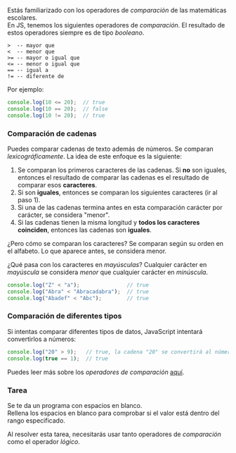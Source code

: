 Estás familiarizado con los operadores de _comparación_ de las matemáticas escolares.  
En JS, tenemos los siguientes operadores de _comparación_. El resultado de estos operadores siempre es de tipo _booleano_.  
```
>  -- mayor que  
<  -- menor que  
>= -- mayor o igual que  
<= -- menor o igual que  
== -- igual a  
!= -- diferente de  
```

Por ejemplo:  
```javascript
console.log(10 <= 20);  // true  
console.log(10 == 20);  // false  
console.log(10 != 20);  // true  
```

### Comparación de cadenas
Puedes comparar cadenas de texto además de números. Se comparan _lexicográficamente_. La idea de este enfoque es la siguiente:  
1. Se comparan los primeros caracteres de las cadenas. Si **no** son iguales, entonces el resultado de comparar las cadenas es el resultado de comparar esos **caracteres**.  
2. Si son **iguales**, entonces se comparan los siguientes caracteres (ir al paso 1).  
3. Si una de las cadenas termina antes en esta comparación carácter por carácter, se considera "menor".  
4. Si las cadenas tienen la misma longitud y **todos los caracteres coinciden**, entonces las cadenas son **iguales**.  

¿Pero cómo se comparan los caracteres? Se comparan según su orden en el alfabeto. Lo que aparece antes, se considera menor.  

¿Qué pasa con los caracteres en _mayúsculas_? Cualquier carácter en _mayúscula_ se considera _menor_ que cualquier carácter en _minúscula_.  
```javascript
console.log("Z" < "a");               // true  
console.log("Abra" < "Abracadabra");  // true  
console.log("Abadef" < "Abc");        // true  
```

### Comparación de diferentes tipos
Si intentas comparar diferentes tipos de datos, JavaScript intentará convertirlos a números:  
```javascript
console.log("20" > 9);   // true, la cadena "20" se convertirá al número 20  
console.log(true == 1);  // true  
```
Puedes leer más sobre los _operadores de comparación_ [aquí](https://developer.mozilla.org/en-US/docs/Web/JavaScript/Guide/Expressions_and_Operators#comparison_operators).

### Tarea
Se te da un programa con espacios en blanco.  
Rellena los espacios en blanco para comprobar si el valor está dentro del rango especificado.

<div class="hint">  
  Al resolver esta tarea, necesitarás usar tanto operadores de <i>comparación</i> como el operador <i>lógico</i>.  
</div>
